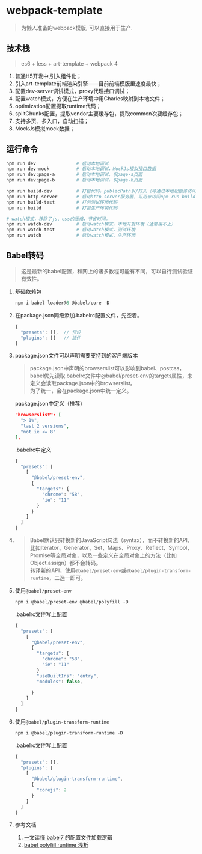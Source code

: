 # webpack-template
> 为懒人准备的webpack模版, 可以直接用于生产.

## 技术栈
> es6 + less + art-template + webpack 4

1. 普通H5开发中,引入组件化；
2. 引入art-template前端渲染引擎——目前前端模版里速度最快；
3. 配置dev-server调试模式，proxy代理接口调试；
4. 配置watch模式，方便在生产环境中用Charles映射到本地文件；
5. optimization配置提取runtime代码；
6. splitChunks配置，提取vendor主要缓存包，提取common次要缓存包；
7. 支持多页、多入口，自动扫描；
8. MockJs模拟mock数据；

## 运行命令
```bash
npm run dev               # 启动本地调试
npm run dev-mock          # 启动本地调试，MockJs模拟接口数据
npm run dev:page-a        # 启动本地调试，仅page-a页面
npm run dev:page-b        # 启动本地调试，仅page-b页面

npm run build-dev         # 打包代码，publicPath以/打头（可通过本地起服务访问build后的代码）
npm run http-server       # 启动http-server服务器，可用来访问npm run build-dev打包的代码
npm run build-test        # 打包测试环境代码
npm run build             # 打包生产环境代码

# watch模式，移除了js、css的压缩，节省时间。
npm run watch-dev         # 启动watch模式，本地开发环境（通常用不上）
npm run watch-test        # 启动watch模式，测试环境
npm run watch             # 启动watch模式，生产环境
```

## Babel转码
> 这是最新的babel配置，和网上的诸多教程可能有不同，可以自行测试验证有效性。
1. 基础依赖包
    ```js
    npm i babel-loader@8 @babel/core -D
    ```

2. 在package.json同级添加.babelrc配置文件，先空着。
    ```js
    {
      "presets": [],  // 预设
      "plugins": []   // 插件
    }
    ```

3. package.json文件可以声明需要支持到的客户端版本
    > package.json中声明的browserslist可以影响到babel、postcss，babel优先读取.babelrc文件中@babel/preset-env的targets属性，未定义会读取package.json中的browserslist。  
    为了统一，会在package.json中统一定义。

    package.json中定义（推荐）
    ```json
    "browserslist": [
      "> 1%",
      "last 2 versions",
      "not ie <= 8"
    ],
    ```

    .babelrc中定义
    ```js
    {
      "presets": [
        [
          "@babel/preset-env",
          {
            "targets": {
              "chrome": "58",
              "ie": "11"
            }
          }
        ]
      ]
    }
    ```

4. > Babel默认只转换新的JavaScript句法（syntax），而不转换新的API，比如Iterator、Generator、Set、Maps、Proxy、Reflect、Symbol、Promise等全局对象，以及一些定义在全局对象上的方法（比如Object.assign）都不会转码。  
转译新的API，使用`@babel/preset-env`或`@babel/plugin-transform-runtime`，二选一即可。


5. 使用`@babel/preset-env`
    ```js
    npm i @babel/preset-env @babel/polyfill -D
    ```

    .babelrc文件写上配置
    ```js
    {
      "presets": [
        [
          "@babel/preset-env",
          {
            "targets": {
              "chrome": "58",
              "ie": "11"
            }
            "useBuiltIns": "entry",
            "modules": false,
            
          }
        ]
      ]
    }
    ```

6. 使用`@babel/plugin-transform-runtime`
    ```js
    npm i @babel/plugin-transform-runtime -D
    ```

    .babelrc文件写上配置
    ```js
    {
      "presets": [],
      "plugins": [
        [
          "@babel/plugin-transform-runtime",
          {
            "corejs": 2
          }
        ]
      ]
    }
    ```

7. 参考文档
    1. [一文读懂 babel7 的配置文件加载逻辑](https://segmentfault.com/a/1190000018358854)
    2. [babel polyfill runtime 浅析](https://blog.csdn.net/weixin_34163741/article/details/88015827)